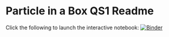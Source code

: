 # Particle in a Box QS1 Readme

Click the following to launch the interactive notebook:
[![Binder](https://mybinder.org/badge_logo.svg)](https://mybinder.org/v2/gh/laperk01/CHEM2011/master)
